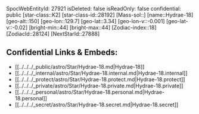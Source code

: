 ﻿---
location: [3.34,129.7,150]
type: Station
tags:
- astro/Star

---
SpocWebEntityId: 27921
isDeleted: false
isReadOnly: false
confidential: public
[star-class::K2]
[star-class-id::28192]
[Mass-sol::]
[name::Hydrae-18]
[geo-alt::150]
[geo-lon::129.7]
[geo-lat::3.34]
[geo-lon-v::-0.001]
[geo-lat-v::-0.02]
[bright-min::44]
[bright-max::44]
[Zodiac-index::18]
[ZodiacId::28124]
[NextStarId::27888]



## Confidential Links & Embeds: 
- [[../../../_public/astro/Star/Hydrae-18.md|Hydrae-18]] 
- [[../../../_internal/astro/Star/Hydrae-18.internal.md|Hydrae-18.internal]] 
- [[../../../_protect/astro/Star/Hydrae-18.protect.md|Hydrae-18.protect]] 
- [[../../../_private/astro/Star/Hydrae-18.private.md|Hydrae-18.private]] 
- [[../../../_personal/astro/Star/Hydrae-18.personal.md|Hydrae-18.personal]] 
- [[../../../_secret/astro/Star/Hydrae-18.secret.md|Hydrae-18.secret]]

